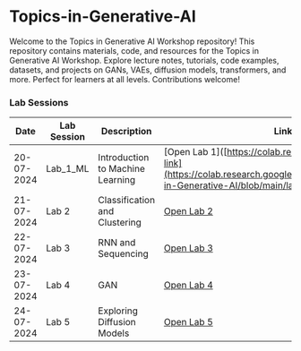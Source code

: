 # Topics-in-Generative-AI
Welcome to the Topics in Generative AI Workshop repository!  This repository contains materials, code, and resources for the Topics in Generative AI Workshop. Explore lecture notes, tutorials, code examples, datasets, and projects on GANs, VAEs, diffusion models, transformers, and more. Perfect for learners at all levels. Contributions welcome!

### Lab Sessions

| Date       | Lab Session | Description                             | Link to Colab                                 |
|------------|-------------|-----------------------------------------|-----------------------------------------------|
| 20-07-2024 | Lab_1_ML| Introduction to Machine Learning| [Open Lab 1]([https://colab.research.google.com/your-lab-1-link](https://colab.research.google.com/github/dhakehruturaj/Topics-in-Generative-AI/blob/main/lab_session_ml.ipynb) |
| 21-07-2024 | Lab 2       | Classification and Clustering           | [Open Lab 2](https://colab.research.google.com/your-lab-2-link) |
| 22-07-2024 | Lab 3       | RNN and Sequencing                      | [Open Lab 3](https://colab.research.google.com/your-lab-3-link) |
| 23-07-2024 | Lab 4       | GAN                                     | [Open Lab 4](https://colab.research.google.com/your-lab-4-link) |
| 24-07-2024 | Lab 5       | Exploring Diffusion Models              | [Open Lab 5](https://colab.research.google.com/your-lab-5-link) |
